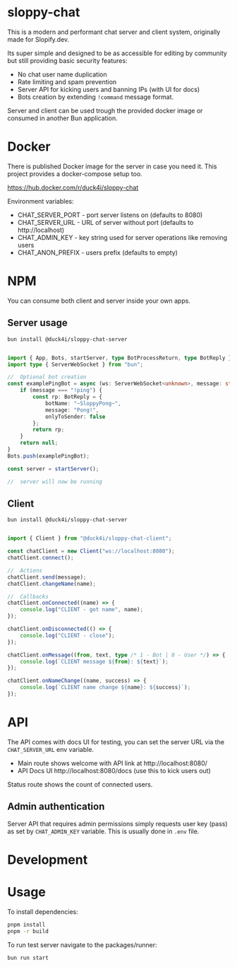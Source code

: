 # sloppy-chat

This is a modern and performant chat server and client system, originally made for Slopify.dev.

Its super simple and designed to be as accessible for editing by community but still providing basic security features:
- No chat user name duplication
- Rate limiting and spam prevention 
- Server API for kicking users and banning IPs (with UI for docs)
- Bots creation by extending `!command` message format. 

Server and client can be used trough the provided docker image or consumed in another Bun application.

# Docker 

There is published Docker image for the server in case you need it. This project provides a docker-compose setup too.

https://hub.docker.com/r/duck4i/sloppy-chat

Environment variables:
* CHAT_SERVER_PORT - port server listens on (defaults to 8080)
* CHAT_SERVER_URL - URL of server without port (defaults to http://localhost) 
* CHAT_ADMIN_KEY - key string used for server operations like removing users
* CHAT_ANON_PREFIX - users prefix (defaults to empty)

# NPM 

You can consume both client and server inside your own apps.

## Server usage

```
bun install @duck4i/sloppy-chat-server
```

```typescript

import { App, Bots, startServer, type BotProcessReturn, type BotReply } from "@duck4i/sloppy-chat-server";
import type { ServerWebSocket } from "bun";

//  Optional bot creation
const examplePingBot = async (ws: ServerWebSocket<unknown>, message: string, userName: string, userId: string): BotProcessReturn => {
    if (message === "!ping") {
        const rp: BotReply = {
            botName: "~SloppyPong~",
            message: "Pong!",
            onlyToSender: false
        };
        return rp;
    }
    return null;
}
Bots.push(examplePingBot);

const server = startServer();

//  server will now be running 

```

## Client 

```
bun install @duck4i/sloppy-chat-server
```

```typescript

import { Client } from "@duck4i/sloppy-chat-client";

const chatClient = new Client("ws://localhost:8080");
chatClient.connect();

//  Actions
chatClient.send(message);
chatClient.changeName(name);

//  Callbacks
chatClient.onConnected((name) => {
    console.log("CLIENT - got name", name);
});

chatClient.onDisconnected(() => {
    console.log("CLIENT - close");
});

chatClient.onMessage((from, text, type /* 1 - Bot | 0 - User */) => {
    console.log(`CLIENT message ${from}: ${text}`);
});

chatClient.onNameChange((name, success) => {
    console.log(`CLIENT name change ${name}: ${success}`);
});

```

# API

The API comes with docs UI for testing, you can set the server URL via the `CHAT_SERVER_URL` env variable.

* Main route shows welcome with API link at http://localhost:8080/
* API Docs UI http://localhost:8080/docs (use this to kick users out)

Status route shows the count of connected users.

## Admin authentication 

Server API that requires admin permissions simply requests user key (pass) as set by `CHAT_ADMIN_KEY` variable.
This is usually done in `.env` file.

# Development 

# Usage 

To install dependencies:

```bash
pnpm install
pnpm -r build
```

To run test server navigate to the packages/runner:

```bash
bun run start
```

